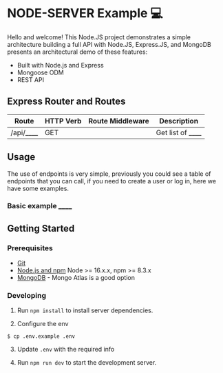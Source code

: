 # NODE-SERVER Example 💻

Hello and welcome! This Node.JS project demonstrates a simple architecture building a full API with Node.JS, Express.JS, and MongoDB presents an architectural demo of these features:

- Built with Node.js and Express
- Mongoose ODM
- REST API

## Express Router and Routes

| Route               | HTTP Verb | Route Middleware   | Description                          |
| --------------------| --------- | ------------------ | ------------------------------------ |
| /api/____           | GET       |                    | Get list of ____                     |



## Usage
The use of endpoints is very simple, previously you could see a table of endpoints that you can call, if you need to create a user or log in, here we have some examples.

### Basic example ____

## Getting Started

### Prerequisites

- [Git](https://git-scm.com/)
- [Node.js and npm](nodejs.org) Node >= 16.x.x, npm >= 8.3.x
- [MongoDB](https://www.mongodb.org/) - Mongo Atlas is a good option

### Developing

1. Run `npm install` to install server dependencies.

2. Configure the env
```shell
$ cp .env.example .env
```

3. Update `.env` with the required info

4. Run `npm run dev` to start the development server.
